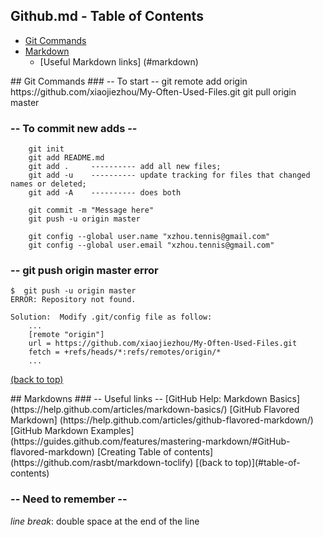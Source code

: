 <a id="table-of-contents"></a>
## Github.md - Table of Contents
* [Git Commands](#git)
* [Markdown](#markdown)
    - [Useful Markdown links] (#markdown)
 
  



<div id='git'/>
## Git Commands
### -- To start --
     git remote add origin https://github.com/xiaojiezhou/My-Often-Used-Files.git
     git pull origin master
     
### -- To commit new adds --
        git init
        git add README.md
        git add .     ---------- add all new files; 
        git add -u    ---------- update tracking for files that changed names or deleted; 
        git add -A    ---------- does both

        git commit -m "Message here"
        git push -u origin master
        
        git config --global user.name "xzhou.tennis@gmail.com"
        git config --global user.email "xzhou.tennis@gmail.com"
        
### -- git push origin master error

    $  git push -u origin master  
    ERROR: Repository not found.

    Solution:  Modify .git/config file as follow:  
        ...
        [remote "origin"]
        url = https://github.com/xiaojiezhou/My-Often-Used-Files.git
        fetch = +refs/heads/*:refs/remotes/origin/*
        ...


[(back to top)](#table-of-contents)




<div id='markdown'/>
## Markdowns
### --  Useful links --
[GitHub Help: Markdown Basics](https://help.github.com/articles/markdown-basics/)  
[GitHub Flavored Markdown] (https://help.github.com/articles/github-flavored-markdown/)  
[GitHub Markdown Examples] (https://guides.github.com/features/mastering-markdown/#GitHub-flavored-markdown)  
[Creating Table of contents] (https://github.com/rasbt/markdown-toclify)
[(back to top)](#table-of-contents)

### -- Need to remember --
*line break*:  double space at the end of the line